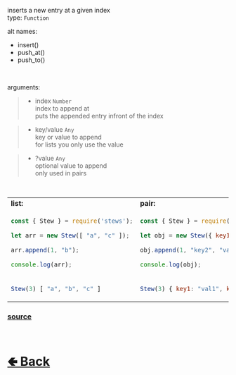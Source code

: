 inserts a new entry at a given index<br>
type: `Function`

alt names:
- insert()
- push_at()
- push_to()

<br>

arguments:
> - index `Number`<br>
> index to append at<br>
> puts the appended entry infront of the index

> - key/value `Any` <br>
> key or value to append<br>
> for lists you only use the value

> - ?value `Any`<br>
> optional value to append<br>
> only used in pairs

<br>

<table>
<tr>
<td> <b>list:</b> </td> <td> <b>pair:</b> </td>
</tr>
<tr>
<td>

```js
const { Stew } = require('stews');

let arr = new Stew([ "a", "c" ]);

arr.append(1, "b");

console.log(arr);
```

</td>
<td>

```js
const { Stew } = require('stews');

let obj = new Stew({ key1: "val1", key3: "val3" });

obj.append(1, "key2", "val2");

console.log(obj);
```

</td>
<tr>
<td>

```js
Stew(3) [ "a", "b", "c" ]
```

</td>
<td>

```js
Stew(3) { key1: "val1", key2: "val2", key3: "val3" }
```

</td>
</table>

### [source](https://github.com/shysolocup/stews/blob/main/src/Stew/functions/append.js)

<br> <h1> [🢀 Back](https://github.com/shysolocup/stews/wiki/Stew-methods) </h1>